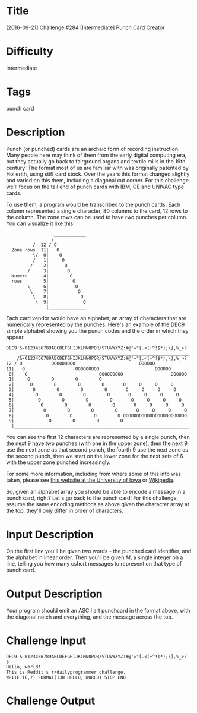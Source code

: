 # Title

[2016-09-21] Challenge #284 [Intermediate] Punch Card Creator

# Difficulty

Intermediate

# Tags

punch card

# Description

Punch (or punched) cards are an archaic form of recording instruction. Many people here may think of them from the early digital computing era, but they actually go back to fairground organs and textile mills in the 19th century! The format most of us are familiar with was originally patented by Hollerith, using stiff card stock. Over the years this format changed slightly and varied on this them, including a diagonal cut corner. For this challenge we'll focus on the tail end of punch cards with IBM, GE and UNIVAC type cards. 

To use them, a program would be transcribed to the punch cards. Each column represented a single character, 80 columns to the card, 12 rows to the column. The zone rows can be used to have *two* punches per column. You can visualize it like this:

	                  ____________
	                 /
	          /  12 / O
	  Zone rows  11|   O
	          \/  0|    O
	          /   1|     O
	         /    2|      O
	        /     3|       O
	  Numerc      4|        O
	  rows        5|         O
	        \     6|          O
	         \    7|           O
	          \   8|            O
	           \  9|             O
	               |______________

Each card vendor would have an alphabet, an array of characters that are numerically represented by the punches. Here's an example of the DEC9 simple alphabet showing you the punch codes and the order in which they appear.

    DEC9 &-0123456789ABCDEFGHIJKLMNOPQR/STUVWXYZ:#@'="[.<(+^!$*);\],%_>?
         ________________________________________________________________
        /&-0123456789ABCDEFGHIJKLMNOPQR/STUVWXYZ:#@'="[.<(+^!$*);\],%_>?
    12 / O           OOOOOOOOO                        OOOOOO
    11|   O                   OOOOOOOOO                     OOOOOO
     0|    O                           OOOOOOOOO                  OOOOOO
     1|     O        O        O        O
     2|      O        O        O        O       O     O     O     O
     3|       O        O        O        O       O     O     O     O
     4|        O        O        O        O       O     O     O     O
     5|         O        O        O        O       O     O     O     O
     6|          O        O        O        O       O     O     O     O
     7|           O        O        O        O       O     O     O     O
     8|            O        O        O        O OOOOOOOOOOOOOOOOOOOOOOOO
     9|             O        O        O        O
      |__________________________________________________________________

You can see the first 12 characters are represented by a single punch, then the next 9 have two punches (with one in the upper zone), then the next 9 use the next zone as that second punch, the fourth 9 use the next zone as the second punch, then we start on the lower zone for the next sets of 6 with the upper zone punched increasingly.

For some more information, including from where some of this info was taken, please see [this website at the University of Iowa](http://homepage.cs.uiowa.edu/~jones/cards/codes.html) or [Wikipedia](http://en.wikipedia.org/wiki/Punched_card). 

So, given an alphabet array you should be able to encode a message in a punch card, right? Let's go back to the punch card! For this challenge, assume the same encoding methods as above given the character array at the top, they'll only differ in order of characters. 

# Input Description

On the first line you'll be given two words - the punched card identifier, and the alphabet in linear order. Then you'll be given *M*, a single integer on a line, telling you how many cshort messages to represent on that type of punch card. 

# Output Description

Your program should emit an ASCII art punchcard  in the format above, with the diagonal notch and everything, and the message across the top. 

# Challenge Input

    DEC9 &-0123456789ABCDEFGHIJKLMNOPQR/STUVWXYZ:#@'="[.<(+^!$*);\],%_>?
	3
	Hello, world!
	This is Reddit's r/dailyprogrammer challenge. 
	WRITE (6,7) FORMAT(13H HELLO, WORLD) STOP END

# Challenge Output
